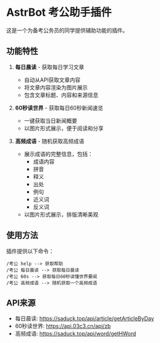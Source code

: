 # AstrBot 考公助手插件

这是一个为备考公务员的同学提供辅助功能的插件。

## 功能特性

1. **每日晨读** - 获取每日学习文章
   - 自动从API获取文章内容
   - 将文章内容渲染为图片展示
   - 包含文章标题、内容和来源信息

2. **60秒读世界** - 获取每日60秒新闻速览
   - 一键获取当日新闻概要
   - 以图片形式展示，便于阅读和分享

3. **高频成语** - 随机获取高频成语
   - 展示成语的完整信息，包括：
     - 成语内容
     - 拼音
     - 释义
     - 出处
     - 例句
     - 近义词
     - 反义词
   - 以图片形式展示，排版清晰美观

## 使用方法

插件提供以下命令：

```
/考公 help --> 获取帮助
/考公 每日晨读 --> 获取每日晨读
/考公 60s --> 获取每日60秒读懂世界要闻
/考公 高频成语 --> 随机获取一个高频成语
```

## API来源

- 每日晨读: https://saduck.top/api/article/getArticleByDay
- 60秒读世界: https://api.03c3.cn/api/zb
- 高频成语: https://saduck.top/api/word/getHWord
